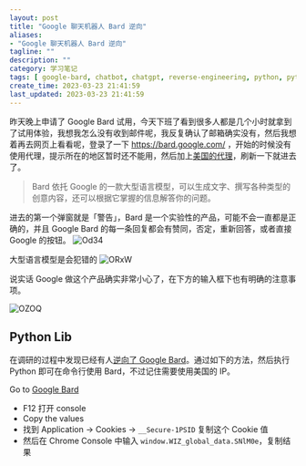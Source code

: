 ```yaml
---
layout: post
title: "Google 聊天机器人 Bard 逆向"
aliases:
- "Google 聊天机器人 Bard 逆向"
tagline: ""
description: ""
category: 学习笔记
tags: [ google-bard, chatbot, chatgpt, reverse-engineering, python, python-lib ]
create_time: 2023-03-23 21:41:59
last_updated: 2023-03-23 21:41:59
---
```


昨天晚上申请了 Google Bard 试用，今天下班了看到很多人都是几个小时就拿到了试用体验，我想我怎么没有收到邮件呢，我反复确认了邮箱确实没有，然后我想着再去网页上看看呢，登录了一下 <https://bard.google.com/> ，开始的时候没有使用代理，提示所在的地区暂时还不能用，然后加上[美国的代理](https://board.gtk.pw)，刷新一下就进去了。

> Bard 依托 Google 的一款大型语言模型，可以生成文字、撰写各种类型的创意内容，还可以根据它掌握的信息解答你的问题。

进去的第一个弹窗就是「警告」，Bard 是一个实验性的产品，可能不会一直都是正确的，并且 Google Bard 的每一条回复都会有赞同，否定，重新回答，或者直接 Google 的按钮。
![Od34](https://photo.einverne.info/images/2023/03/23/Od34.png)

大型语言模型是会犯错的
![ORxW](https://photo.einverne.info/images/2023/03/23/ORxW.png)

说实话 Google 做这个产品确实非常小心了，在下方的输入框下也有明确的注意事项。

![OZOQ](https://photo.einverne.info/images/2023/03/23/OZOQ.png)


## Python Lib
在调研的过程中发现已经有人[逆向了 Google Bard](https://github.com/acheong08/Bard)。通过如下的方法，然后执行 Python 即可在命令行使用 Bard，不过记住需要使用美国的 IP。

Go to [Google Bard](https://bard.google.com/)

- F12 打开 console
- Copy the values
- 找到 Application → Cookies → `__Secure-1PSID` 复制这个 Cookie 值
- 然后在 Chrome Console 中输入 `window.WIZ_global_data.SNlM0e`，复制结果

